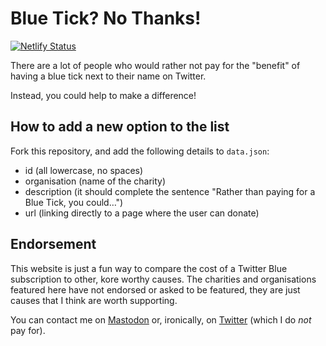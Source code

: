# Blue Tick? No Thanks!

[![Netlify Status](https://api.netlify.com/api/v1/badges/eaf8e416-1e3a-411a-85ab-8ba06d478d0d/deploy-status)](https://app.netlify.com/sites/blue-tick-no-thanks/deploys)

There are a lot of people who would rather not pay for the "benefit" of having a blue tick next to their name on Twitter.

Instead, you could help to make a difference!

## How to add a new option to the list

Fork this repository, and add the following details to `data.json`:

* id (all lowercase, no spaces)
* organisation (name of the charity)
* description (it should complete the sentence "Rather than paying for a Blue Tick, you could&hellip;")
* url (linking directly to a page where the user can donate)

## Endorsement

This website is just a fun way to compare the cost of a Twitter Blue subscription to other, kore worthy causes. The charities and organisations featured here have not endorsed or asked to be featured, they are just causes that I think are worth supporting.

You can contact me on [Mastodon](https://mastodon.social/@chris5marsh) or, ironically, on [Twitter](https://twitter.com/chris5marsh) (which I do _not_ pay for).
